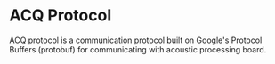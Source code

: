 # ACQ Protocol 

ACQ protocol is a communication protocol built on Google's Protocol Buffers (protobuf) for communicating with acoustic processing board.